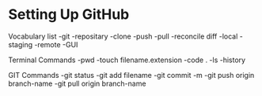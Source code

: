 # Setting Up GitHub


Vocabulary list 
-git
-repositary 
-clone
-push
-pull
-reconcile diff
-local
-staging
-remote
-GUI

Terminal Commands 
-pwd
-touch filename.extension
-code .
-ls
-history 

GIT Commands
-git status
-git add filename
-git commit -m
-git push origin branch-name
-git pull origin branch-name
